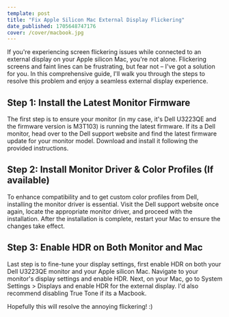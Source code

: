 ```yaml
---
template: post
title: "Fix Apple Silicon Mac External Display Flickering"
date_published: 1705648747176
cover: /cover/macbook.jpg
---
```


If you're experiencing screen flickering issues while connected to an external display on your Apple silicon Mac, you're not alone.
Flickering screens and faint lines can be frustrating, but fear not – I've got a solution for you.
In this comprehensive guide, I'll walk you through the steps to resolve this problem and enjoy a seamless external display experience.

## Step 1: Install the Latest Monitor Firmware

The first step is to ensure your monitor (in my case, it's Dell U3223QE and the firmware version is M3T103) is running the latest firmware.
If its a Dell monitor, head over to the Dell support website and find the latest firmware update for your monitor model.
Download and install it following the provided instructions.

## Step 2: Install Monitor Driver & Color Profiles (If available)

To enhance compatibility and to get custom color profiles from Dell, installing the monitor driver is essential.
Visit the Dell support website once again, locate the appropriate monitor driver, and proceed with the installation.
After the installation is complete, restart your Mac to ensure the changes take effect.

## Step 3: Enable HDR on Both Monitor and Mac

Last step is to fine-tune your display settings, first enable HDR on both your Dell U3223QE monitor and your Apple silicon Mac.
Navigate to your monitor's display settings and enable HDR.
Next, on your Mac, go to System Settings > Displays and enable HDR for the external display.
I'd also recommend disabling True Tone if its a Macbook.

Hopefully this will resolve the annoying flickering! :)

